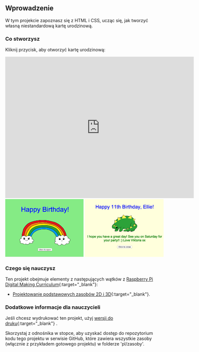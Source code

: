 ## Wprowadzenie

W tym projekcie zapoznasz się z HTML i CSS, ucząc się, jak tworzyć własną niestandardową kartę urodzinową.

### Co stworzysz

Kliknij przycisk, aby otworzyć kartę urodzinową:

<div class="trinket">
  <iframe src="https://trinket.io/embed/html/e996dc0380?outputOnly=true&start=result" width="600" height="450" frameborder="0" marginwidth="0" marginheight="0" allowfullscreen>
  </iframe>
  <img src="images/birthday-final.png">
</div>

### Czego się nauczysz

Ten projekt obejmuje elementy z następujących wątków z [Raspberry Pi Digital Making Curriculum](http://rpf.io/curriculum){:target="_blank"}:

+ [Projektowanie podstawowych zasobów 2D i 3D](https://www.raspberrypi.org/curriculum/design/creator){:target="_blank"}.

### Dodatkowe informacje dla nauczycieli

Jeśli chcesz wydrukować ten projekt, użyj [wersji do druku](https://projects.raspberrypi.org/en/projects/happy-birthday/print){:target="_blank"} .

Skorzystaj z odnośnika w stopce, aby uzyskać dostęp do repozytorium kodu tego projektu w serwisie GitHub, które zawiera wszystkie zasoby (włącznie z przykładem gotowego projektu) w folderze 'pl/zasoby'.